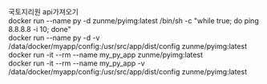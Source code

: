 국토지리원 api가져오기
<br>
docker run --name py -d zunme/pyimg:latest /bin/sh -c "while true; do ping 8.8.8.8 -i 10; done"
<br>
docker run --name py -d -v /data/docker/myapp/config:/usr/src/app/dist/config zunme/pyimg:latest 
<br>
docker run -it --rm --name my_py_app zunme/pyimg:latest
<br>
docker run -it --rm --name my_py_app -v /data/docker/myapp/config:/usr/src/app/dist/config zunme/pyimg:latest
<br>
